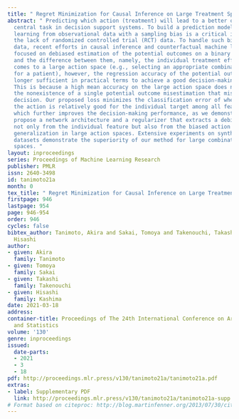 ```yaml
---
title: " Regret Minimization for Causal Inference on Large Treatment Space "
abstract: " Predicting which action (treatment) will lead to a better outcome is a
  central task in decision support systems. To build a prediction model in real situations,
  learning from observational data with a sampling bias is a critical issue due to
  the lack of randomized controlled trial (RCT) data. To handle such biased observational
  data, recent efforts in causal inference and counterfactual machine learning have
  focused on debiased estimation of the potential outcomes on a binary action space
  and the difference between them, namely, the individual treatment effect. When it
  comes to a large action space (e.g., selecting an appropriate combination of medicines
  for a patient), however, the regression accuracy of the potential outcomes is no
  longer sufficient in practical terms to achieve a good decision-making performance.
  This is because a high mean accuracy on the large action space does not guarantee
  the nonexistence of a single potential outcome misestimation that misleads the whole
  decision. Our proposed loss minimizes the classification error of whether or not
  the action is relatively good for the individual target among all feasible actions,
  which further improves the decision-making performance, as we demonstrate. We also
  propose a network architecture and a regularizer that extracts a debiased representation
  not only from the individual feature but also from the biased action for better
  generalization in large action spaces. Extensive experiments on synthetic and semi-synthetic
  datasets demonstrate the superiority of our method for large combinatorial action
  spaces. "
layout: inproceedings
series: Proceedings of Machine Learning Research
publisher: PMLR
issn: 2640-3498
id: tanimoto21a
month: 0
tex_title: " Regret Minimization for Causal Inference on Large Treatment Space "
firstpage: 946
lastpage: 954
page: 946-954
order: 946
cycles: false
bibtex_author: Tanimoto, Akira and Sakai, Tomoya and Takenouchi, Takashi and Kashima,
  Hisashi
author:
- given: Akira
  family: Tanimoto
- given: Tomoya
  family: Sakai
- given: Takashi
  family: Takenouchi
- given: Hisashi
  family: Kashima
date: 2021-03-18
address: 
container-title: Proceedings of The 24th International Conference on Artificial Intelligence
  and Statistics
volume: '130'
genre: inproceedings
issued:
  date-parts:
  - 2021
  - 3
  - 18
pdf: http://proceedings.mlr.press/v130/tanimoto21a/tanimoto21a.pdf
extras:
- label: Supplementary PDF
  link: http://proceedings.mlr.press/v130/tanimoto21a/tanimoto21a-supp.pdf
# Format based on citeproc: http://blog.martinfenner.org/2013/07/30/citeproc-yaml-for-bibliographies/
---
```

